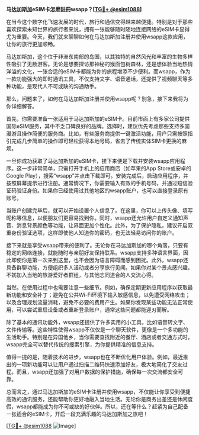 **马达加斯加eSIM卡怎麽註冊wsapp？[[TG💪+ @esim1088](https://t.me/s/esim1088)]**

在当今这个数字化飞速发展的时代，旅行和通信变得越来越便捷。特别是对于那些喜欢探索未知世界的旅行者来说，拥有一张能够随时随地连接网络的eSIM卡显得尤为重要。今天，我们就来聊聊如何在马达加斯加注册并使用wsapp这款应用，让你的旅行更加顺畅。

马达加斯加，这个位于非洲东南部的岛国，以其独特的自然风光和丰富的生物多样性吸引了无数游客。无论是想要探访那神秘的猴面包树森林，还是想体验当地热情洋溢的文化，一张合适的eSIM卡都能为你的旅程增添不少便利。而wsapp，作为一款功能强大的即时通讯工具，不仅支持文字、语音通话，还提供了视频聊天等多种功能，是现代人不可或缺的沟通助手。

那么，问题来了，如何在马达加斯加注册并使用wsapp呢？别急，接下来我将为你详细解答。

首先，你需要准备一张适用于马达加斯加的eSIM卡。目前市面上有多家公司提供国际eSIM服务，其中不乏口碑良好的品牌。选择时，建议优先考虑那些支持多国漫游且操作简便的服务商。比如，有些服务商提供一键激活功能，用户只需按照指引完成几步简单的操作即可轻松获得本地号码，省去了传统实体SIM卡更换的麻烦。

一旦你成功获取了马达加斯加的eSIM卡，接下来便是下载并安装wsapp应用程序。这一步非常简单，只需打开手机上的应用商店（如苹果的App Store或安卓的Google Play），搜索“wsapp”并点击下载即可。安装完成后，启动应用程序，并按照屏幕提示进行注册。通常情况下，你需要输入有效的手机号码，并通过短信验证码验证身份。如果你已经使用过其他地区的wsapp账户，也可以直接登录原有账号。

当账户创建完毕后，就可以开始设置个人信息了。在这里，你可以上传头像、填写昵称等信息，以便朋友们更容易找到你。同时，wsapp还允许用户自定义通知声音、消息背景颜色等功能，让界面更加个性化。此外，为了保护隐私，建议开启双重身份验证选项，这样即使他人知道你的密码，也无法轻易访问你的账户。

接下来就是享受wsapp带来的便利了。无论你在马达加斯加的哪个角落，只要有稳定的网络连接，就能随时与亲朋好友保持联系。wsapp支持多种语言界面，因此即使你是第一次来到这里，也不会因为语言障碍而感到困扰。此外，wsapp还具备群聊功能，方便组织多人活动或者分享旅行见闻。如果你对某个景点感兴趣，不妨加入当地的旅游爱好者群组，与其他志同道合的人交流心得。

当然，在使用过程中也需要注意一些细节。例如，确保定期更新应用程序以获取最新功能和安全补丁；避免在公共Wi-Fi环境下输入敏感信息，以免遭受网络攻击；以及合理规划流量消耗，避免不必要的费用产生。如果你发现某些功能无法正常使用，可以尝试重启设备或者重新登录账户，通常这些问题都能迎刃而解。

除了基本的通讯功能外，wsapp还提供了许多实用的小工具，比如语音转文字、文件传输等。这些特性使得wsapp不仅仅是一个聊天软件，更像是一个多功能的生活助手。特别是在异国他乡，当你需要查找附近的餐厅、酒店或者交通方式时，wsapp完全可以替代传统的搜索引擎，为你提供精准的信息支持。

值得一提的是，随着技术的进步，wsapp也在不断优化用户体验。例如，最近推出的一项新功能可以让用户通过扫描二维码快速添加好友，极大地简化了交友过程。而且，wsapp还加强了对用户数据的保护措施，确保每一次交流都安全可靠。

总而言之，通过马达加斯加的eSIM卡注册并使用wsapp，不仅能让你享受到便捷高效的通讯服务，还能帮助你更好地融入当地生活。无论你是商务出差还是休闲度假，wsapp都能成为你不可或缺的好伙伴。所以，还在等什么？赶紧为自己配备一张适合的eSIM卡，开启一段充满乐趣的马达加斯加之旅吧！

[[TG💪+ @esim1088](https://t.me/s/esim1088) ![Image](https://i.postimg.cc/4NQfJmqS/Snipaste-2025-05-13-00-14-12.png)]